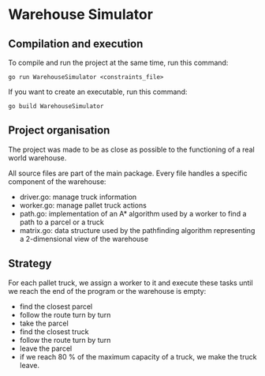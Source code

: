 # Warehouse Simulator

## Compilation and execution

To compile and run the project at the same time, run this command:
```shell
go run WarehouseSimulator <constraints_file>
```

If you want to create an executable, run this command:
````shell
go build WarehouseSimulator
````

## Project organisation

The project was made to be as close as possible to the functioning of a real world warehouse.

All source files are part of the main package. Every file handles a specific component of the warehouse:
* driver.go: manage truck information
* worker.go: manage pallet truck actions
* path.go: implementation of an A* algorithm used by a worker to find a path to a parcel or a truck
* matrix.go: data structure used by the pathfinding algorithm representing a 2-dimensional view of the warehouse

## Strategy

For each pallet truck, we assign a worker to it and execute these tasks until we reach the end of the program or the warehouse is empty:
* find the closest parcel
* follow the route turn by turn
* take the parcel
* find the closest truck
* follow the route turn by turn
* leave the parcel
* if we reach 80 % of the maximum capacity of a truck, we make the truck leave.